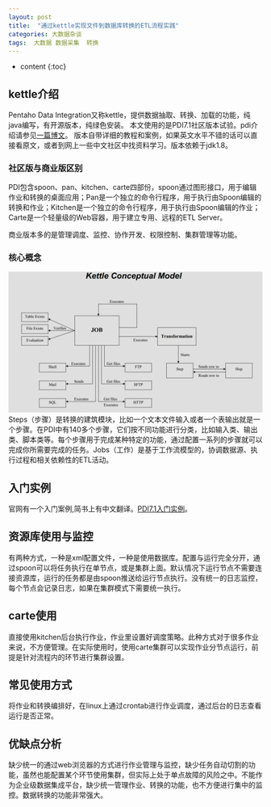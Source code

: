 ```yaml
---
layout: post
title:  "通过kettle实现文件到数据库转换的ETL流程实践"
categories: 大数据杂谈
tags:  大数据 数据采集  转换   
---
```


* content
{:toc}

## kettle介绍
Pentaho Data Integration又称kettle，提供数据抽取、转换、加载的功能，纯java编写，有开源版本，纯绿色安装。
本文使用的是PDI7.1社区版本试验。pdi介绍请参见[一篇博文](http://www.kettle.net.cn/1579.html)。
版本自带详细的教程和案例，如果英文水平不错的话可以直接看原文，或者到网上一些中文社区中找资料学习。版本依赖于jdk1.8。

### 社区版与商业版区别
PDI包含spoon、pan、kitchen、carte四部份，spoon通过图形接口，用于编辑作业和转换的桌面应用；Pan是一个独立的命令行程序，用于执行由Spoon编辑的转换和作业；Kitchen是一个独立的命令行程序，用于执行由Spoon编辑的作业；Carte是一个轻量级的Web容器，用于建立专用、远程的ETL Server。

商业版本多的是管理调度、监控、协作开发、权限控制、集群管理等功能。

### 核心概念
![](https://raw.githubusercontent.com/shockw/shockw.github.io/master/img/20180919/7D2B1BD7-3B51-427F-9D01-34FAAE08F83D.png)
Steps（步骤）是转换的建筑模块，比如一个文本文件输入或者一个表输出就是一个步骤。在PDI中有140多个步骤，它们按不同功能进行分类，比如输入类、输出类、脚本类等。每个步骤用于完成某种特定的功能，通过配置一系列的步骤就可以完成你所需要完成的任务。Jobs（工作）是基于工作流模型的，协调数据源、执行过程和相关依赖性的ETL活动。

## 入门实例
官网有一个入门案例,简书上有中文翻译。[PDI7.1入门实例](https://www.jianshu.com/p/901bf932b614)。

## 资源库使用与监控
有两种方式，一种是xml配置文件，一种是使用数据库。配置与运行完全分开，通过spoon可以将任务执行在单节点，或是集群上面。默认情况下运行节点不需要连接资源库，运行的任务都是由spoon推送给运行节点执行。没有统一的日志监控，每个节点会记录日志，如果在集群模式下需要统一执行。

## carte使用
直接使用kitchen后台执行作业，作业里设置好调度策略。此种方式对于很多作业来说，不方便管理。在实际使用时，使用carte集群可以实现作业分节点运行，前提是针对流程内的环节进行集群设置。

## 常见使用方式
将作业和转换编排好，在linux上通过crontab进行作业调度，通过后台的日志查看运行是否正常。

## 优缺点分析
缺少统一的通过web浏览器的方式进行作业管理与监控，缺少任务自动切割的功能，虽然也能配置某个环节使用集群，但实际上处于单点故障的风险之中。不能作为企业级数据集成平台，缺少统一管理作业、转换的功能，也不方便进行集中的监控。数据转换的功能非常强大。